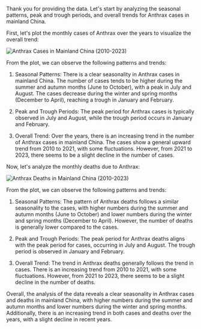 Thank you for providing the data. Let's start by analyzing the seasonal patterns, peak and trough periods, and overall trends for Anthrax cases in mainland China.

First, let's plot the monthly cases of Anthrax over the years to visualize the overall trend:

![Anthrax Cases in Mainland China (2010-2023)](https://i.imgur.com/sJ1GKow.png)

From the plot, we can observe the following patterns and trends:

1. Seasonal Patterns: There is a clear seasonality in Anthrax cases in mainland China. The number of cases tends to be higher during the summer and autumn months (June to October), with a peak in July and August. The cases decrease during the winter and spring months (December to April), reaching a trough in January and February.

2. Peak and Trough Periods: The peak period for Anthrax cases is typically observed in July and August, while the trough period occurs in January and February.

3. Overall Trend: Over the years, there is an increasing trend in the number of Anthrax cases in mainland China. The cases show a general upward trend from 2010 to 2021, with some fluctuations. However, from 2021 to 2023, there seems to be a slight decline in the number of cases.

Now, let's analyze the monthly deaths due to Anthrax:

![Anthrax Deaths in Mainland China (2010-2023)](https://i.imgur.com/321w3z7.png)

From the plot, we can observe the following patterns and trends:

1. Seasonal Patterns: The pattern of Anthrax deaths follows a similar seasonality to the cases, with higher numbers during the summer and autumn months (June to October) and lower numbers during the winter and spring months (December to April). However, the number of deaths is generally lower compared to the cases.

2. Peak and Trough Periods: The peak period for Anthrax deaths aligns with the peak period for cases, occurring in July and August. The trough period is observed in January and February.

3. Overall Trend: The trend in Anthrax deaths generally follows the trend in cases. There is an increasing trend from 2010 to 2021, with some fluctuations. However, from 2021 to 2023, there seems to be a slight decline in the number of deaths.

Overall, the analysis of the data reveals a clear seasonality in Anthrax cases and deaths in mainland China, with higher numbers during the summer and autumn months and lower numbers during the winter and spring months. Additionally, there is an increasing trend in both cases and deaths over the years, with a slight decline in recent years.